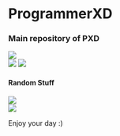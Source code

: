 # ProgrammerXD
<h3>Main repository of PXD</h3>
<a href="https://programmerxd.codes"> <img src="https://img.shields.io/badge/Official_Website-ProgrammerXD-orange" ></a> <br>
<a href="https://programmerxd.codes/Certificates.html"> <img src="https://img.shields.io/badge/Certificates-ProgrammerXD-blue" ></a>
<a href="https://www.linkedin.com/in/programmerxd"> <img src="https://img.shields.io/badge/LinkedIN-Hire_me-blue" ></a><br>

<h4> Random Stuff </h4>
<a href="https://programmerxd.codes/Money-Game"> <img src="https://img.shields.io/badge/Play_Games-Squid_game-orange" ></a><br>
<a href="https://programmerxd.codes/Musics"> <img src="https://img.shields.io/badge/Music_Playlist-Play_now-orange" ></a> 


<p> Enjoy your day :) </p> 
